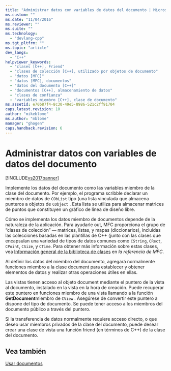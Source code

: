 ```yaml
---
title: "Administrar datos con variables de datos del documento | Microsoft Docs"
ms.custom: ""
ms.date: "11/04/2016"
ms.reviewer: ""
ms.suite: ""
ms.technology: 
  - "devlang-cpp"
ms.tgt_pltfrm: ""
ms.topic: "article"
dev_langs: 
  - "C++"
helpviewer_keywords: 
  - "clases [C++], Friend"
  - "clases de colección [C++], utilizado por objetos de documento"
  - "datos [MFC]"
  - "datos [MFC], documentos"
  - "datos del documento [C++]"
  - "documentos [C++], almacenamiento de datos"
  - "clases de confianza"
  - "variables miembro [C++], clase de documento"
ms.assetid: e70b87f4-8c30-49e5-8986-521c2ff91704
caps.latest.revision: 10
author: "mikeblome"
ms.author: "mblome"
manager: "ghogen"
caps.handback.revision: 6
---
```

# Administrar datos con variables de datos del documento
[!INCLUDE[vs2017banner](../assembler/inline/includes/vs2017banner.md)]

Implemente los datos del documento como las variables miembro de la clase del documento.  Por ejemplo, el programa scribble declarar un miembro de datos de `CObList` tipo \(una lista vinculada que almacena punteros a objetos de `CObject` .  Esta lista se utiliza para almacenar matrices de puntos que constituyen un gráfico de línea de diseño libre.  
  
 Cómo se implementa los datos miembro de documentos depende de la naturaleza de la aplicación.  Para ayudarle out, MFC proporciona el grupo de “clases de colección” — matrices, listas, y mapas \(diccionarios\), incluidas las colecciones basadas en las plantillas de C\+\+ \(junto con las clases que encapsulan una variedad de tipos de datos comunes como `CString`, `CRect`, `CPoint`, `CSize`, y `CTime`.  Para obtener más información sobre estas clases, vea [Información general de la biblioteca de clases](../mfc/class-library-overview.md) en *la referencia de MFC*.  
  
 Al definir los datos del miembro del documento, agregará normalmente funciones miembro a la clase document para establecer y obtener elementos de datos y realizar otras operaciones útiles en ellas.  
  
 Las vistas tienen acceso al objeto document mediante el puntero de la vista al documento, instalado en la vista en la hora de creación.  Puede recuperar este puntero en funciones miembro de una vista llamando a la función **GetDocument**miembro de `CView` .  Asegúrese de convertir este puntero a dispone del tipo de documento.  Se puede tener acceso a los miembros del documento público a través del puntero.  
  
 Si la transferencia de datos normalmente requiere acceso directo, o que deseo usar miembros privados de la clase del documento, puede desear crear una clase de vista una función friend \(en términos de C\+\+\) de la clase del documento.  
  
## Vea también  
 [Usar documentos](../mfc/using-documents.md)